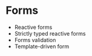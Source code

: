 # Forms

- Reactive forms
- Strictly typed reactive forms
- Forms validation
- Template-driven form

